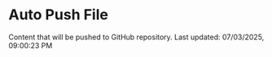 # Auto Push File

Content that will be pushed to GitHub repository.
Last updated: 07/03/2025, 09:00:23 PM